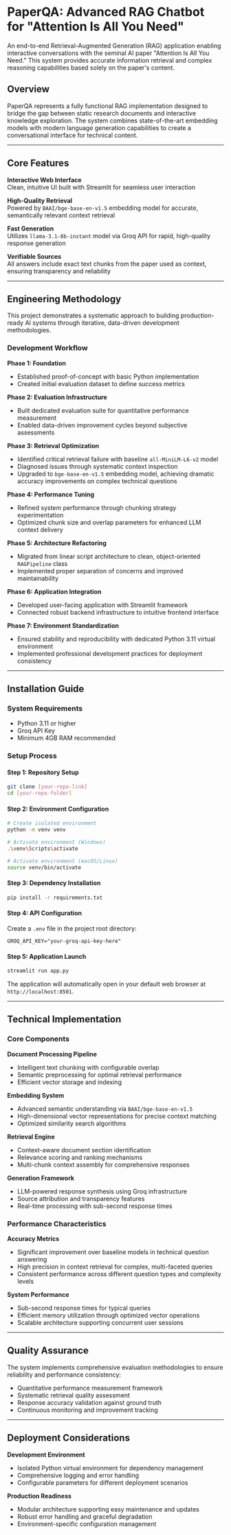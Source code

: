 # PaperQA: Advanced RAG Chatbot for "Attention Is All You Need"

An end-to-end Retrieval-Augmented Generation (RAG) application enabling interactive conversations with the seminal AI paper "Attention Is All You Need." This system provides accurate information retrieval and complex reasoning capabilities based solely on the paper's content.

## Overview

PaperQA represents a fully functional RAG implementation designed to bridge the gap between static research documents and interactive knowledge exploration. The system combines state-of-the-art embedding models with modern language generation capabilities to create a conversational interface for technical content.

---

## Core Features

**Interactive Web Interface**  
Clean, intuitive UI built with Streamlit for seamless user interaction

**High-Quality Retrieval**  
Powered by `BAAI/bge-base-en-v1.5` embedding model for accurate, semantically relevant context retrieval

**Fast Generation**  
Utilizes `llama-3.1-8b-instant` model via Groq API for rapid, high-quality response generation

**Verifiable Sources**  
All answers include exact text chunks from the paper used as context, ensuring transparency and reliability

---

## Engineering Methodology

This project demonstrates a systematic approach to building production-ready AI systems through iterative, data-driven development methodologies.

### Development Workflow

**Phase 1: Foundation**
- Established proof-of-concept with basic Python implementation
- Created initial evaluation dataset to define success metrics

**Phase 2: Evaluation Infrastructure**
- Built dedicated evaluation suite for quantitative performance measurement
- Enabled data-driven improvement cycles beyond subjective assessments

**Phase 3: Retrieval Optimization**
- Identified critical retrieval failure with baseline `all-MiniLM-L6-v2` model
- Diagnosed issues through systematic context inspection
- Upgraded to `bge-base-en-v1.5` embedding model, achieving dramatic accuracy improvements on complex technical questions

**Phase 4: Performance Tuning**
- Refined system performance through chunking strategy experimentation
- Optimized chunk size and overlap parameters for enhanced LLM context delivery

**Phase 5: Architecture Refactoring**
- Migrated from linear script architecture to clean, object-oriented `RAGPipeline` class
- Implemented proper separation of concerns and improved maintainability

**Phase 6: Application Integration**
- Developed user-facing application with Streamlit framework
- Connected robust backend infrastructure to intuitive frontend interface

**Phase 7: Environment Standardization**
- Ensured stability and reproducibility with dedicated Python 3.11 virtual environment
- Implemented professional development practices for deployment consistency

---

## Installation Guide

### System Requirements

- Python 3.11 or higher
- Groq API Key
- Minimum 4GB RAM recommended

### Setup Process

#### Step 1: Repository Setup
```bash
git clone [your-repo-link]
cd [your-repo-folder]
```

#### Step 2: Environment Configuration
```bash
# Create isolated environment
python -m venv venv

# Activate environment (Windows)
.\venv\Scripts\activate

# Activate environment (macOS/Linux)
source venv/bin/activate
```

#### Step 3: Dependency Installation
```bash
pip install -r requirements.txt
```

#### Step 4: API Configuration
Create a `.env` file in the project root directory:
```env
GROQ_API_KEY="your-groq-api-key-here"
```

#### Step 5: Application Launch
```bash
streamlit run app.py
```

The application will automatically open in your default web browser at `http://localhost:8501`.

---



## Technical Implementation

### Core Components

**Document Processing Pipeline**
- Intelligent text chunking with configurable overlap
- Semantic preprocessing for optimal retrieval performance
- Efficient vector storage and indexing

**Embedding System**
- Advanced semantic understanding via `BAAI/bge-base-en-v1.5`
- High-dimensional vector representations for precise context matching
- Optimized similarity search algorithms

**Retrieval Engine**
- Context-aware document section identification
- Relevance scoring and ranking mechanisms
- Multi-chunk context assembly for comprehensive responses

**Generation Framework**
- LLM-powered response synthesis using Groq infrastructure
- Source attribution and transparency features
- Real-time processing with sub-second response times

### Performance Characteristics

**Accuracy Metrics**
- Significant improvement over baseline models in technical question answering
- High precision in context retrieval for complex, multi-faceted queries
- Consistent performance across different question types and complexity levels

**System Performance**
- Sub-second response times for typical queries
- Efficient memory utilization through optimized vector operations
- Scalable architecture supporting concurrent user sessions

---

## Quality Assurance

The system implements comprehensive evaluation methodologies to ensure reliability and performance consistency:

- Quantitative performance measurement framework
- Systematic retrieval quality assessment
- Response accuracy validation against ground truth
- Continuous monitoring and improvement tracking

---

## Deployment Considerations

**Development Environment**
- Isolated Python virtual environment for dependency management
- Comprehensive logging and error handling
- Configurable parameters for different deployment scenarios

**Production Readiness**
- Modular architecture supporting easy maintenance and updates
- Robust error handling and graceful degradation
- Environment-specific configuration management
